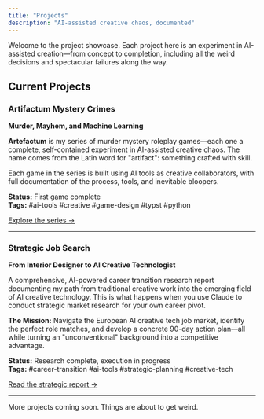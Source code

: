 ```yaml
---
title: "Projects"
description: "AI-assisted creative chaos, documented"
---
```


Welcome to the project showcase. Each project here is an experiment in AI-assisted creation—from concept to completion, including all the weird decisions and spectacular failures along the way.

## Current Projects

### Artifactum Mystery Crimes

**Murder, Mayhem, and Machine Learning**

**Artefactum** is my series of murder mystery roleplay games—each one a complete, self-contained experiment in AI-assisted creative chaos. The name comes from the Latin word for "artifact": something crafted with skill.

Each game in the series is built using AI tools as creative collaborators, with full documentation of the process, tools, and inevitable bloopers.

**Status:** First game complete  
**Tags:** #ai-tools #creative #game-design #typst #python

[Explore the series →](/projects/artifactum/)

---

### Strategic Job Search

**From Interior Designer to AI Creative Technologist**

A comprehensive, AI-powered career transition research report documenting my path from traditional creative work into the emerging field of AI creative technology. This is what happens when you use Claude to conduct strategic market research for your own career pivot.

**The Mission:** Navigate the European AI creative tech job market, identify the perfect role matches, and develop a concrete 90-day action plan—all while turning an "unconventional" background into a competitive advantage.

**Status:** Research complete, execution in progress  
**Tags:** #career-transition #ai-tools #strategic-planning #creative-tech

[Read the strategic report →](/projects/job-search/)

---

More projects coming soon. Things are about to get weird.
